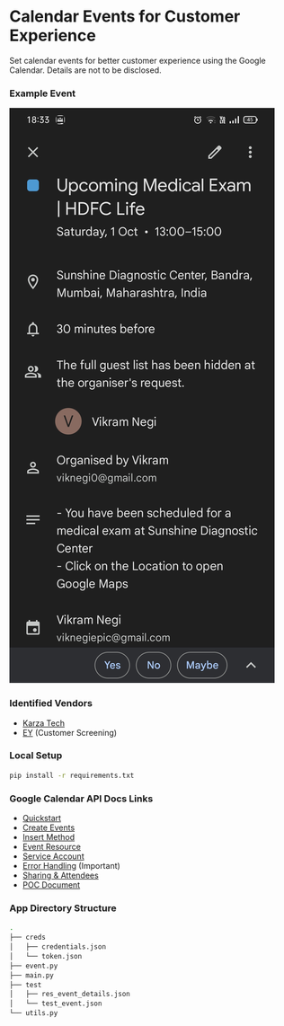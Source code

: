 # Calendar Events for Customer Experience

Set calendar events for better customer experience using the Google Calendar. Details are not to be disclosed.

### Example Event
![Example Image](calendar-events-example.jpg)

### Identified Vendors
* [Karza Tech](https://www.karza.in/)
* [EY](https://www.ey.com/en_in/banking-capital-markets/list-screening) (Customer Screening)

### Local Setup

```bash
pip install -r requirements.txt
```

### Google Calendar API Docs Links
* [Quickstart](https://developers.google.com/calendar/api/quickstart/python)
* [Create Events](https://developers.google.com/calendar/api/guides/create-events)
* [Insert Method](https://developers.google.com/calendar/api/v3/reference/events/insert)
* [Event Resource](https://developers.google.com/calendar/api/v3/reference/events#resource)
* [Service Account](https://developers.google.com/identity/protocols/oauth2/service-account)
* [Error Handling](https://developers.google.com/calendar/api/guides/errors) (Important)
* [Sharing & Attendees](https://developers.google.com/calendar/api/concepts/sharing)
* [POC Document](https://docs.google.com/document/d/1w7g-m2A0DLtYsDwtqZbAdMQ48m0-4WdVWnAD99pJ878/edit?usp=sharing)

### App Directory Structure
```bash
.
├── creds
│   ├── credentials.json
│   └── token.json
├── event.py
├── main.py
├── test
│   ├── res_event_details.json
│   └── test_event.json
└── utils.py
```
